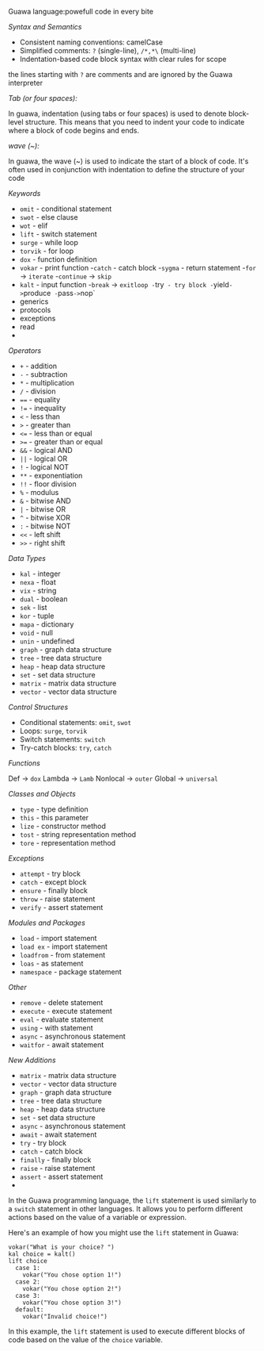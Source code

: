 Guawa language:powefull code in every bite 

_Syntax and Semantics_

- Consistent naming conventions: camelCase
- Simplified comments: `?` (single-line), `/*,*\` (multi-line)
- Indentation-based code block syntax with clear rules for scope

the lines starting with `?` are comments and are ignored by the Guawa interpreter

*Tab (or four spaces):*

In guawa, indentation (using tabs or four spaces) is used to denote block-level structure. This means that you need to indent your code to indicate where a block of code begins and ends.

*wave (~):*

In guawa, the wave (~) is used to indicate the start of a block of code. It's often used in conjunction with indentation to define the structure of your code

_Keywords_

- `omit` - conditional statement
- `swot` - else clause
- `wot` - elif
- `lift` - switch statement 
- `surge` - while loop
- `torvik` - for loop
- `dox` - function definition
- `vokar` - print function
-`catch` - catch block
-`sygma` - return statement
-`for` -> `iterate`
-`continue` -> `skip`
- `kalt` - input function
-`break` -> `exitloop
-`try` - try block
-`yield` -> `produce`
-`pass` -> `nop`
- generics
- protocols
- exceptions
- read
- 

_Operators_

- `+` - addition
- `-` - subtraction
- `*` - multiplication
- `/` - division
- `==` - equality
- `!=` - inequality
- `<` - less than
- `>` - greater than
- `<=` - less than or equal
- `>=` - greater than or equal
- `&&` - logical AND
- `||` - logical OR
- `!` - logical NOT
- `**` - exponentiation
- `!!` - floor division
- `%` - modulus
- `&` - bitwise AND
- `|` - bitwise OR
- `^` - bitwise XOR
- `:` - bitwise NOT
- `<<` - left shift
- `>>` - right shift

_Data Types_

- `kal` - integer
- `nexa` - float
- `vix` - string
- `dual` - boolean
- `sek` - list
- `kor` - tuple
- `mapa` - dictionary
- `void` - null
- `unin` - undefined
- `graph` - graph data structure
- `tree` - tree data structure
- `heap` - heap data structure
- `set` - set data structure
- `matrix` - matrix data structure
- `vector` - vector data structure

_Control Structures_

- Conditional statements: `omit`, `swot`
- Loops: `surge`, `torvik`
- Switch statements: `switch`
- Try-catch blocks: `try`, `catch`

*Functions*

Def -> `dox`
Lambda -> `Lamb`
Nonlocal -> `outer`
Global -> `universal`

*Classes and Objects*

- `type` - type definition
- `this` - this parameter
- `lize` - constructor method
- `tost` - string representation
  method
- `tore` - representation method

*Exceptions*

- `attempt` - try block
- `catch` - except block
- `ensure` - finally block
- `throw` - raise statement
- `verify` - assert statement

*Modules and Packages*

- `load` - import statement
- `load ex` - import statement
- `loadfrom` - from statement
- `loas` - as statement
- `namespace` - package statement

*Other*

- `remove` - delete statement
- `execute` - execute statement
- `eval` - evaluate statement
- `using` - with statement
- `async` - asynchronous statement
- `waitfor` - await statement

*New Additions*

- `matrix` - matrix data structure
- `vector` - vector data structure
- `graph` - graph data structure
- `tree` - tree data structure
- `heap` - heap data structure
- `set` - set data structure
- `async` - asynchronous statement
- `await` - await statement
- `try` - try block
- `catch` - catch block
- `finally` - finally block
- `raise` - raise statement
- `assert` - assert statement
- 
In the Guawa programming language, the `lift` statement is used similarly to a `switch` statement in other languages. It allows you to perform different actions based on the value of a variable or expression.

Here's an example of how you might use the `lift` statement in Guawa:
```
vokar("What is your choice? ")
kal choice = kalt()
lift choice
  case 1:
    vokar("You chose option 1!")
  case 2:
    vokar("You chose option 2!")
  case 3:
    vokar("You chose option 3!")
  default:
    vokar("Invalid choice!")
```
In this example, the `lift` statement is used to execute different blocks of code based on the value of the `choice` variable.
